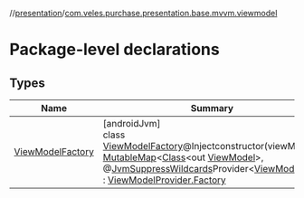 //[presentation](../../index.md)/[com.veles.purchase.presentation.base.mvvm.viewmodel](index.md)

# Package-level declarations

## Types

| Name | Summary |
|---|---|
| [ViewModelFactory](-view-model-factory/index.md) | [androidJvm]<br>class [ViewModelFactory](-view-model-factory/index.md)@Injectconstructor(viewModels: [MutableMap](https://kotlinlang.org/api/latest/jvm/stdlib/kotlin.collections/-mutable-map/index.html)&lt;[Class](https://developer.android.com/reference/kotlin/java/lang/Class.html)&lt;out [ViewModel](https://developer.android.com/reference/kotlin/androidx/lifecycle/ViewModel.html)&gt;, @[JvmSuppressWildcards](https://kotlinlang.org/api/latest/jvm/stdlib/kotlin.jvm/-jvm-suppress-wildcards/index.html)Provider&lt;[ViewModel](https://developer.android.com/reference/kotlin/androidx/lifecycle/ViewModel.html)&gt;&gt;) : [ViewModelProvider.Factory](https://developer.android.com/reference/kotlin/androidx/lifecycle/ViewModelProvider.Factory.html) |
